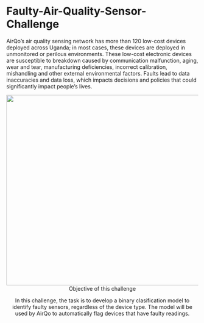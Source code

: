 # Faulty-Air-Quality-Sensor-Challenge
AirQo’s air quality sensing network has more than 120 low-cost devices deployed across Uganda; in most cases, these devices are deployed in unmonitored or perilous environments. These low-cost electronic devices are susceptible to breakdown caused by communication malfunction, aging, wear and tear, manufacturing deficiencies, incorrect calibration, mishandling and other external environmental factors. Faults lead to data inaccuracies and data loss, which impacts decisions and policies that could significantly impact people’s lives.
<center><img src ="https://drive.google.com/uc?export=view&id=1hSOAfRhJ_jo-MZAjq81VYJu5bZNL7EjD" width = "800" height = '500'/>
Objective of this challenge

In this challenge, the task is to develop a binary clasification model to identify faulty sensors, regardless of the device type. The model will be used by AirQo to automatically flag devices that have faulty readings.
